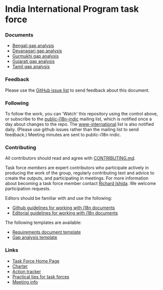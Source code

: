 # India International Program task force


### Documents
- [Bengali gap analysis](https://w3c.github.io/iip/gap-analysis/beng-gap.html)
- [Devanagari gap analysis](https://w3c.github.io/iip/gap-analysis/deva-gap.html)
- [Gurmukhi gap analysis](https://w3c.github.io/iip/gap-analysis/guru-gap.html)
- [Gujarati gap analysis](https://w3c.github.io/iip/gap-analysis/guju-gap.html)
- [Tamil gap analysis](https://w3c.github.io/iip/gap-analysis/taml-gap.html)

### Feedback
Please use the [GitHub issue list](https://github.com/w3c/iip/issues) to send feedback about this document.

### Following
To follow the work, you can 'Watch' this repository using the control above, or subscribe to the [public-i18n-indic](https://lists.w3.org/Archives/Public/public-i18n-indic/) mailing list, which is notified once a day about changes to the repo. The [www-international](https://lists.w3.org/Archives/Public/www-international/) list is also notified daily. (Please use github issues rather than the mailing list to send feedback.) Meeting minutes are sent to public-i18n-indic.

### Contributing

All contributors should read and agree with [CONTRIBUTING.md](CONTRIBUTING.md).

Task force _members_ are expert contributors who participate actively in producing the work of the group, regularly contributing text and advice to create the outputs, and participating in meetings. For more information about becoming a task force member contact [Richard Ishida](mailto:ishida@w3.org). We welcome participation requests.

Editors should be familiar with and use the following:

- [Github guidelines for working with i18n documents](http://w3c.github.io/i18n-activity/guidelines/github)
- [Editorial guidelines for working with i18n documents](http://w3c.github.io/i18n-activity/guidelines/editing)

The following templates are available:
- [Requirements document template](https://w3c.github.io/iip/templates/lreq_doc/)
- [Gap analysis template](https://w3c.github.io/iip/templates/gap-analysis)


### Links
- [Task Force Home Page](https://w3c.github.io/iip/homepage/)
- [Charter](http://w3c.github.io/iip/charter/)
- [Action tracker](https://www.w3.org/International/groups/indic-layout/track/actions/open)
- [Practical tips for task forces](https://w3c.github.io/i18n-activity/guidelines/process.html)
- [Meeting info](https://www.w3.org/2017/07/ilreq-meeting-info.html)
